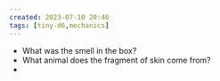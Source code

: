 ```yaml
---
created: 2023-07-10 20:46
tags: [tiny-d6,mechanics]
---
```

- What was the smell in the box?
- What animal does the fragment of skin come from?
- 